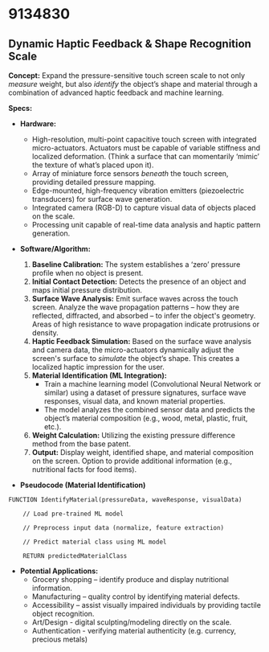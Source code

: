 # 9134830

## Dynamic Haptic Feedback & Shape Recognition Scale

**Concept:** Expand the pressure-sensitive touch screen scale to not only *measure* weight, but also *identify* the object’s shape and material through a combination of advanced haptic feedback and machine learning.

**Specs:**

*   **Hardware:**
    *   High-resolution, multi-point capacitive touch screen with integrated micro-actuators. Actuators must be capable of variable stiffness and localized deformation. (Think a surface that can momentarily ‘mimic’ the texture of what’s placed upon it).
    *   Array of miniature force sensors *beneath* the touch screen, providing detailed pressure mapping.
    *   Edge-mounted, high-frequency vibration emitters (piezoelectric transducers) for surface wave generation.
    *   Integrated camera (RGB-D) to capture visual data of objects placed on the scale.
    *   Processing unit capable of real-time data analysis and haptic pattern generation.

*   **Software/Algorithm:**
    1.  **Baseline Calibration:** The system establishes a ‘zero’ pressure profile when no object is present.
    2.  **Initial Contact Detection:** Detects the presence of an object and maps initial pressure distribution.
    3.  **Surface Wave Analysis:** Emit surface waves across the touch screen. Analyze the wave propagation patterns – how they are reflected, diffracted, and absorbed – to infer the object's geometry.  Areas of high resistance to wave propagation indicate protrusions or density.
    4.  **Haptic Feedback Simulation:** Based on the surface wave analysis and camera data, the micro-actuators dynamically adjust the screen's surface to *simulate* the object’s shape. This creates a localized haptic impression for the user.
    5.  **Material Identification (ML Integration):** 
        *   Train a machine learning model (Convolutional Neural Network or similar) using a dataset of pressure signatures, surface wave responses, visual data, and known material properties.
        *   The model analyzes the combined sensor data and predicts the object’s material composition (e.g., wood, metal, plastic, fruit, etc.).
    6.  **Weight Calculation:** Utilizing the existing pressure difference method from the base patent.
    7.  **Output:** Display weight, identified shape, and material composition on the screen. Option to provide additional information (e.g., nutritional facts for food items).

*   **Pseudocode (Material Identification)**

```
FUNCTION IdentifyMaterial(pressureData, waveResponse, visualData)

    // Load pre-trained ML model

    // Preprocess input data (normalize, feature extraction)

    // Predict material class using ML model

    RETURN predictedMaterialClass
```

*   **Potential Applications:**
    *   Grocery shopping – identify produce and display nutritional information.
    *   Manufacturing – quality control by identifying material defects.
    *   Accessibility – assist visually impaired individuals by providing tactile object recognition.
    *   Art/Design - digital sculpting/modeling directly on the scale.
    *   Authentication - verifying material authenticity (e.g. currency, precious metals)